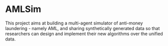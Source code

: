 # AMLSim
This project aims at building a multi-agent simulator of anti-money laundering - namely AML, and sharing synthetically generated data so that researchers can design and implement their new algorithms over the unified data.  
